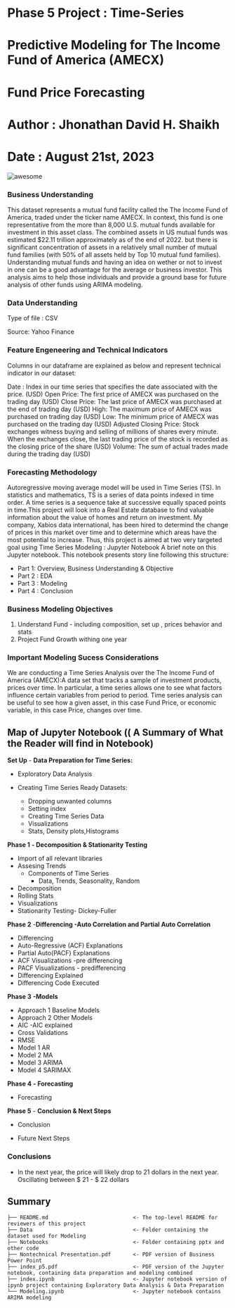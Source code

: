 # Phase 5 Project : Time-Series 
# Predictive Modeling for The Income Fund of America (AMECX)
# Fund Price Forecasting
# Author : Jhonathan David H. Shaikh
# Date : August 21st, 2023

![awesome](https://www.inventiva.co.in/wp-content/uploads/2023/02/how-ai-and-ml-can-fight-against-money-laundering-in-investment-firms-1-780x470.webp)

### Business Understanding
This dataset represents a mutual fund facility called the The Income Fund of America, traded under the ticker name AMECX. In context, this fund is one representative from the more than 8,000 U.S. mutual funds available for investment in this asset class. The combined assets in US mutual funds was estimated $22.11 trillion approximately as of the end of 2022. but there is significant concentration of assets in a relatively small number of mutual fund families (with 50% of all assets held by Top 10 mutual fund families). Understanding mutual funds and having an idea on wether or not to invest in one can be a good advantage for the average or business investor. This analysis aims to help those individuals and provide a ground base for future analysis of other funds using ARIMA modeling.

### Data Understanding
Type of file : CSV

Source: Yahoo Finance

### Feature Engeneering and Technical Indicators
Columns in our dataframe are explained as below and represent technical indicator in our dataset:

Date : Index in our time series that specifies the date associated with the price. (USD)
Open Price: The first price of AMECX was purchased on the trading day (USD)
Close Price: The last price of AMECX was purchased at the end of trading day (USD)
High: The maximum price of AMECX was purchased on trading day (USD)
Low: The minimum price of AMECX was purchased on the trading day (USD)
Adjusted Closing Price: Stock exchanges witness buying and selling of millions of shares every minute. When the exchanges close, the last trading price of the stock is recorded as the closing price of the share (USD)
Volume: The sum of actual trades made during the trading day (USD)

### Forecasting Methodology

Autoregressive moving average model will be used in Time Series (TS). In statistics and mathematics, TS is a series of data points indexed in time order. A time series is a sequence take at successive equally spaced points in time.This project will look into a Real Estate database to find valuable information about the value of homes and return on investment. My company, Xabios data international, has been hired to determind the change of prices in this market over time and to determine which areas have the most potential to increase. Thus, this project is aimed at two very targeted goal using Time Series Modeling :
Jupyter Notebook A brief note on this Jupyter notebook. This notebook presents story line following this structure:
* Part 1: Overview, Business Understanding & Objective 
* Part 2 : EDA
* Part 3 : Modeling
* Part 4 : Conclusion

### Business Modeling Objectives

1. Understand Fund  - including composition, set up , prices behavior and stats
2. Project Fund Growth withing one year

### Important Modeling Sucess Considerations

We are conducting a Time Series Analysis over the The Income Fund of America (AMECX):A data set that tracks a sample of investment products, prices over time. In particular, a time series allows one to see what factors influence certain variables from period to period. Time series analysis can be useful to see how a given asset, in this case Fund Price, or economic variable, in this case Price, changes over time.

## Map of Jupyter Notebook (( A Summary of What the Reader will find in Notebook)

**Set Up** - **Data Preparation for Time Series:**
 
 - Exploratory Data Analysis
 
 - Creating Time Series Ready Datasets: 
     - Dropping unwanted columns
     - Setting index
     - Creating Time Series Data 
     - Visualizations
      - Stats, Density plots,Histograms
     

**Phase 1** **- Decomposition & Stationarity Testing**
- Import of all relevant libraries
- Assesing Trends 
    - Components of Time Series
        - Data, Trends, Seasonality, Random
- Decomposition 
- Rolling Stats
- Visualizations 
- Stationarity Testing- Dickey-Fuller

**Phase 2** -**Differencing -Auto Correlation and Partial Auto Correlation**

- Differencing
- Auto-Regressive (ACF) Explanations
- Partial Auto(PACF) Explanations
- ACF Visualizations -pre differencing
- PACF Visualizations - predifferencing
- Differencing Explained
- Differencing Code Executed

**Phase 3** **-Models**
- Approach 1 Baseline Models
- Approach 2 Other Models
- AIC 
    -AIC explained
- Cross Validations
- RMSE
 - Model 1 AR
 - Model 2 MA
 - Model 3 ARIMA
 - Model 4 SARIMAX
 
**Phase 4** **- Forecasting**
- Forecasting

**Phase 5** - **Conclusion & Next Steps** 

- Conclusion

- Future Next Steps



### Conclusions

* In the next year, the price will likely drop to 21 dollars in the next year. Oscillating between $ 21  - $ 22 dollars

## Summary
```
├── README.md                           <- The top-level README for reviewers of this project
├── Data                                <- Folder containing the dataset used for Modeling
├── Notebooks                           <- Folder containing pptx and other code
├── Nontechnical Presentation.pdf       <- PDF version of Business Power Point
├── index_p5.pdf                        <- PDF version of the Jupyter notebook, containing data preparation and modeling combined
├── index.ipynb                         <- Jupyter notebook version of ipynb project containing Exploratory Data Analysis & Data Preparation
└── Modeling.ipynb                      <- Jupyter notebook contains ARIMA modeling
```
